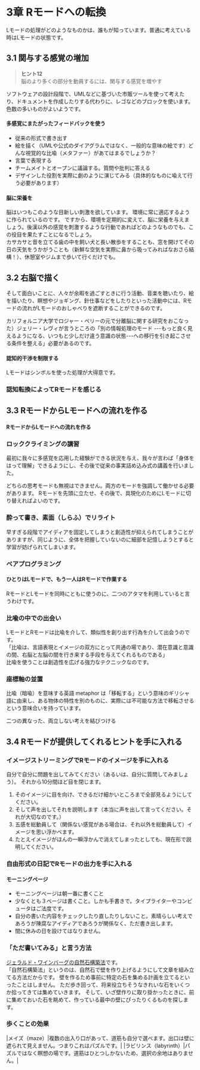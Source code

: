 # 3章 Rモードへの転換
Lモードの処理がどのようなものかは、誰もが知っています。普通に考えている時はLモードの状態です。

## 3.1 関与する感覚の増加
> **ヒント12**<br>
> 脳のより多くの部分を動員するには、関与する感覚を増やす

ソフトウェアの設計段階で、UMLなどに基づいた市販ツールを使って考えたり、ドキュメントを作成したりする代わりに、レゴなどのブロックを使います。色数の多いものがよいようです。

#### 多感覚にまたがったフィードバックを使う

- 従来の形式で書き出す
- 絵を描く（UMLや公式のダイアグラムではなく、一般的な意味の絵です）どんな視覚的な比喩（メタファー）があてはまるでしょうか？
- 言葉で表現する
- チームメイトとオープンに議論する。質問や批判に答える
- デザインした役割を実際に劇のように演じてみる（具体的なものに喩えて行う必要があります）

#### 脳に栄養を
脳はいつもこのような目新しい刺激を欲しています。
環境に常に適応するように作られているのです。
ですから、環境を定期的に変えて、脳に栄養を与えましょう。後漢以外の感覚を刺激するような行動であればどのようなものでも、この役目を果たすことになるでしょう。<br>
カサカサと音を立てる歯の中を飼い犬と長い散歩をすることも、窓を開けてその日の天気をうかがうことも（新鮮な空気を実際に鼻から吸ってみればなおさら結構！）、休憩室やジムまで歩いて行くだけでも。

## 3.2 右脳で描く
そして面白いことに、人々が余暇を過ごすときに行う活動、音楽を聴いたり、絵を描いたり、瞑想やジョギング、針仕事などをしたりといった活動中には、Rモードの流れがLモードのおしゃべりを遮断することができるのです。

カリフォルニア大学でロジャー・ペリーの元で分離脳に関する研究をおこなった）ジェリー・レヴィが言うところの「別の情報処理のモード ---もっと良く見えるようになる、いつもと少しだけ違う意識の状態---への移行を引き起こさせる条件を整える」必要があるのです。

#### 認知的干渉を制限する
Lモードはシンボルを使った処理が大得意です。

### 認知転換によってRモードを感じる

## 3.3 RモードからLモードへの流れを作る
#### RモードからLモードへの流れを作る
### ロッククライミングの講習
最初に我々に多感覚を応用した経験ができる状況を与え、我々が言わば「身体をはって理解」できるようにし、その後で従来の事実詰め込み式の講義を行いました。

どちらの思考モードも無視はできません。両方のモードを強調して働かせる必要があります。
Rモードを先頭に立たせ、その後で、具現化のためにLモードに切り替えればよいのです。

### 酔って書き、素面（しらふ）でリライト

早すぎる段階でアイディアを固定してしまうと創造性が抑えられてしまうことがありますが、同じように、全体を把握していないのに細部を記憶しようとすると学習が妨げられてしまいます。

### ペアプログラミング
#### ひとりはLモードで、もう一人はRモードで作業する
RモードとLモードを同時にともに使うのに、二つのアタマを利用していると言うわけです。

### 比喩の中での出会い
LモードとRモードは比喩を介して、類似性を創り出す行為を介して出会うのです。<br>
「比喩は、言語表現とイメージの双方にとって共通の場であり、潜在意識と意識の間、右脳と左脳の間を行き来する手段を与えてくれるものである」<br>
比喩を使うことは創造性を広げる強力なテクニックなのです。

### 座標軸の並置
比喩（暗喩）を意味する英語 metaphor は「移転する」という意味のギリシャ語に由来し、ある物体の特性を別のものに、実際には不可能な方法で移転させるという意味合いを持っています。<br>

二つの異なった、両立しない考えを結びつける

## 3.4 Rモードが提供してくれるヒントを手に入れる

### イメージストリーミングでRモードのイメージを手に入れる

自分で自分に問題を出してみてください（あるいは、自分に質問してみましょう）。
それから10分間ほど目を閉じます。

1. そのイメージに目を向け、できるだけ細かいところまで全部見るようにしてください。
2. そして声を出してそれを説明します（本当に声を出して言ってください。それが大切なのです。）
3. 五感を総動員して（関係ない感覚がある場合は、それ以外を総動員して）イメージを思い浮かべます。
4. たとえイメージがほんの一瞬浮かんで消えてしまったとしても、現在形で説明してください。

### 自由形式の日記でRモードの出力を手に入れる
#### モーニングページ

- モーニングページは朝一番に書くこと
- 少なくとも３ページは書くこと。しかも手書きで。タイプライターやコンピュータはご法度です。
- 自分の書いた内容をチェックしたり直したりしないこと。素晴らしい考えであろうが陳腐なアイディアであろうが関係なく、ただ書き出します。
- 間に休みの日を設けてはなりません。

### 「ただ書いてみる」と言う方法
[ジェラルド・ワインバーグの自然石構築法](https://amzn.to/3D78Q7x)です。<br>
「自然石構築法」というのは、自然石で壁を作り上げるようにして文章を組み立てる方法だからです。
壁を作るため事前に特定の石を集める計画を立てるといったことはしません。
ただ歩き回って、将来役立ちそうなきれいな石をいくつか拾ってきては集めていきます。
そして、いざ壁作りに取り掛かったときに、前に集めておいた石を眺めて、作っている最中の壁にぴったりくるものを探します。

### 歩くことの効果
|メイズ（maze）|複数の出入り口があって、道筋も自分で選べます。出口は壁に遮られて見えません。つまりこれはパズルです。|
|ラビリンス（labyrinth）|パズルではなく瞑想の場です。道筋はひとつしかないため、選択の余地はありません。|





